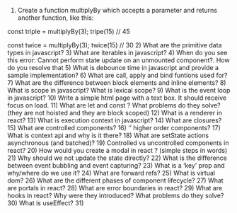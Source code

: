 1)	Create a function multiplyBy which accepts a parameter 
and returns another function, like this:

const triple = multiplyBy(3);
tripe(15)  // 45

const twice = multiplyBy(3);
twice(15)  // 30
2)	What are the primitive data types in javascript?
3)	What are iterables in javascript?
4)	When do you see this error: Cannot perform state update on an unmounted component?. How do you resolve that
5)	What is debounce time in javascript and provide a sample implementation?
6)	What are call, apply and bind funtions used for?
7)	What are the difference between block elements and inline elements?
8)	What is scope in javascript? What is lexical scope?
9)	What is the event loop in javascript?
10)	Write a simple html page with a text box. It should receive focus on load.
11)	What are let and const ? What problems do they solve? (they are not hoisted and they are block scoped)
12)	What is a renderer in react?
13)	What is execution context in javascript?
14)	What are closures?
15)	What are controlled components?
16)	‘’ higher order components?
17)	What is context api and why is it there?
18)	What are setState actions asynchronous (and batched)?
19)	Controlled vs uncontrolled components in react?
20)	How would you create a modal in react ? (simple steps in words)
21)	Why should we not update the state directly?
22)	What is the difference between event bubbling and event capturing?
23)	What is a ‘key’ prop and why/where do we use it?
24)	What are forward refs?
25)	What is virtual dom?
26)	What are the different phases of component lifecycle?
27)	What are portals in react?
28)	What are error boundaries in react?
29)	What are hooks in react? Why were they introduced? What problems do they solve?
30)	What is useEffect?
31)	  
